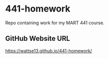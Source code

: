 # 441-homework

Repo containing work for my MART 441 course.

## GitHub Website URL

 https://wattse13.github.io/441-homework/ 
